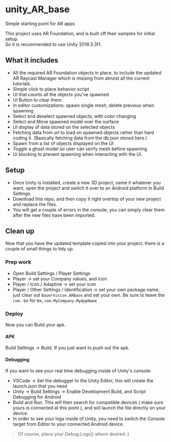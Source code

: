 # unity_AR_base
Simple starting point for AR apps

This project uses AR Foundation, and is built off their samples for initial setup.  
So it is recommended to use Unity 2019.3.3f1.

## What it includes
* All the required AR Foundation objects in place, to include the updated AR Raycast Manager which is missing from almost all the current tutorials.  
* Simple click to place behavior script
* UI that counts all the objects you've spawned
* UI Button to clear them.
* In editor customizations: spawn single mesh, delete previous when spawning
* Select and deselect spawned objects, with color changing
* Select and Move spawned model over the surface
* UI display of data stored on the selected objects
* Fetching data from url to load on spawned objects rather than hard coding it. (Basically fetching data from the db.json stored here.)
* Spawn from a list of objects displayed on the UI
* Toggle a ghost model so user can verify mesh before spawning
* Ui blocking to prevent spawning when interacting with the Ui.


## Setup
* Once Unity is installed, create a new 3D project, name it whatever you want, open the project and switch it over to an Android platform in Build Settings.
* Download this repo, and then copy it right overtop of your new project and replace the files.
* You will get a couple of errors in the console, you can simply clear them after the new files have been imported.

## Clean up
Now that you have the updated template copied into your project, there is a couple of small things to tidy up.

### Prep work
* Open Build Settings / Player Settings 
* Player ->  set your Company values, and icon
* Player / Icon / Adaptive -> set your icon
* Player / Other Settings / Identification -> set your own package name, just clear out `BauerVision.ARBase` and set your own. Be sure to leave the `com.` so for ex, `com.MyCompany.MyAppName`

### Deploy
Now you can Build your apk.

#### APK
Build Settings -> Build. If you just want to push out the apk.

#### Debugging
If you want to see your real time debugging inside of Unity's console:

* VSCode -> Set the debugger to the Unity Editor, this will create the launch.json that you need
* Unity -> Build Settings -> Enable Development Build, and Script Debugging for Android
* Build and Run.  This will then search for compatible devices ( make sure yours is connected at this point ), and will launch the file directly on your device.
* In order to see your logs inside of Unity, you need to switch the Console target from Editor to your connected Android device.

> Of course, place your Debug.Logs() where desired :)

